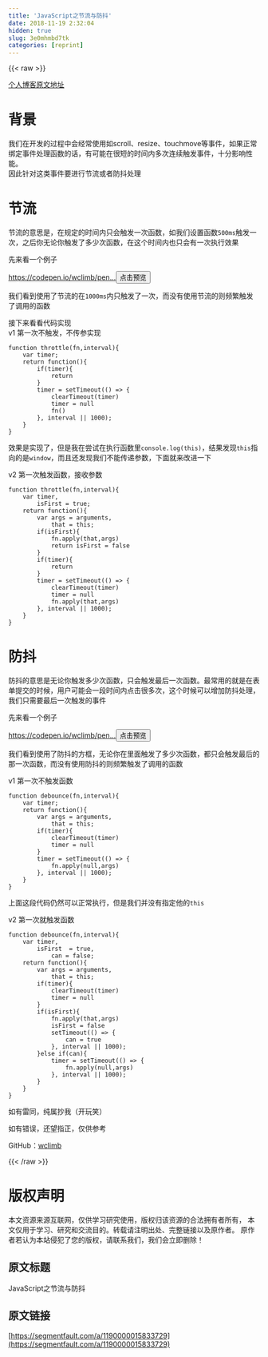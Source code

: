 ```yaml
---
title: 'JavaScript之节流与防抖' 
date: 2018-11-19 2:32:04
hidden: true
slug: 3e0mhmbd7tk
categories: [reprint]
---
```


{{< raw >}}
<p><a href="http://www.wclimb.site/2018/06/12/JavaScript%E4%B9%8B%E8%8A%82%E6%B5%81%E4%B8%8E%E9%98%B2%E6%8A%96/" rel="nofollow noreferrer" target="_blank">&#x4E2A;&#x4EBA;&#x535A;&#x5BA2;&#x539F;&#x6587;&#x5730;&#x5740;</a></p><h1 id="articleHeader0">&#x80CC;&#x666F;</h1><p>&#x6211;&#x4EEC;&#x5728;&#x5F00;&#x53D1;&#x7684;&#x8FC7;&#x7A0B;&#x4E2D;&#x4F1A;&#x7ECF;&#x5E38;&#x4F7F;&#x7528;&#x5982;scroll&#x3001;resize&#x3001;touchmove&#x7B49;&#x4E8B;&#x4EF6;&#xFF0C;&#x5982;&#x679C;&#x6B63;&#x5E38;&#x7ED1;&#x5B9A;&#x4E8B;&#x4EF6;&#x5904;&#x7406;&#x51FD;&#x6570;&#x7684;&#x8BDD;&#xFF0C;&#x6709;&#x53EF;&#x80FD;&#x5728;&#x5F88;&#x77ED;&#x7684;&#x65F6;&#x95F4;&#x5185;&#x591A;&#x6B21;&#x8FDE;&#x7EED;&#x89E6;&#x53D1;&#x4E8B;&#x4EF6;&#xFF0C;&#x5341;&#x5206;&#x5F71;&#x54CD;&#x6027;&#x80FD;&#x3002;<br>&#x56E0;&#x6B64;&#x9488;&#x5BF9;&#x8FD9;&#x7C7B;&#x4E8B;&#x4EF6;&#x8981;&#x8FDB;&#x884C;&#x8282;&#x6D41;&#x6216;&#x8005;&#x9632;&#x6296;&#x5904;&#x7406;</p><h1 id="articleHeader1">&#x8282;&#x6D41;</h1><p>&#x8282;&#x6D41;&#x7684;&#x610F;&#x601D;&#x662F;&#xFF0C;&#x5728;&#x89C4;&#x5B9A;&#x7684;&#x65F6;&#x95F4;&#x5185;&#x53EA;&#x4F1A;&#x89E6;&#x53D1;&#x4E00;&#x6B21;&#x51FD;&#x6570;&#xFF0C;&#x5982;&#x6211;&#x4EEC;&#x8BBE;&#x7F6E;&#x51FD;&#x6570;<code>500ms</code>&#x89E6;&#x53D1;&#x4E00;&#x6B21;&#xFF0C;&#x4E4B;&#x540E;&#x4F60;&#x65E0;&#x8BBA;&#x4F60;&#x89E6;&#x53D1;&#x4E86;&#x591A;&#x5C11;&#x6B21;&#x51FD;&#x6570;&#xFF0C;&#x5728;&#x8FD9;&#x4E2A;&#x65F6;&#x95F4;&#x5185;&#x4E5F;&#x53EA;&#x4F1A;&#x6709;&#x4E00;&#x6B21;&#x6267;&#x884C;&#x6548;&#x679C;</p><p>&#x5148;&#x6765;&#x770B;&#x4E00;&#x4E2A;&#x4F8B;&#x5B50;</p><p><a href="https://codepen.io/wclimb/pen/gKWLpO/" rel="nofollow noreferrer" target="_blank">https://codepen.io/wclimb/pen...</a><button class="btn btn-xs btn-default ml10 preview" data-url="wclimb/pen/gKWLpO/" data-typeid="3">&#x70B9;&#x51FB;&#x9884;&#x89C8;</button></p><p>&#x6211;&#x4EEC;&#x770B;&#x5230;&#x4F7F;&#x7528;&#x4E86;&#x8282;&#x6D41;&#x7684;&#x5728;<code>1000ms</code>&#x5185;&#x53EA;&#x89E6;&#x53D1;&#x4E86;&#x4E00;&#x6B21;&#xFF0C;&#x800C;&#x6CA1;&#x6709;&#x4F7F;&#x7528;&#x8282;&#x6D41;&#x7684;&#x5219;&#x9891;&#x7E41;&#x89E6;&#x53D1;&#x4E86;&#x8C03;&#x7528;&#x7684;&#x51FD;&#x6570;</p><p>&#x63A5;&#x4E0B;&#x6765;&#x770B;&#x770B;&#x4EE3;&#x7801;&#x5B9E;&#x73B0;<br>v1 &#x7B2C;&#x4E00;&#x6B21;&#x4E0D;&#x89E6;&#x53D1;&#xFF0C;&#x4E0D;&#x4F20;&#x53C2;&#x5B9E;&#x73B0;</p><div class="widget-codetool" style="display:none"><div class="widget-codetool--inner"><span class="selectCode code-tool" data-toggle="tooltip" data-placement="top" title="" data-original-title="&#x5168;&#x9009;"></span> <span type="button" class="copyCode code-tool" data-toggle="tooltip" data-placement="top" data-clipboard-text="function throttle(fn,interval){
    var timer;
    return function(){
        if(timer){
            return
        }
        timer = setTimeout(() =&gt; {
            clearTimeout(timer)
            timer = null
            fn()
        }, interval || 1000);
    }   
}" title="" data-original-title="&#x590D;&#x5236;"></span> <span type="button" class="saveToNote code-tool" data-toggle="tooltip" data-placement="top" title="" data-original-title="&#x653E;&#x8FDB;&#x7B14;&#x8BB0;"></span></div></div><pre class="javascript hljs"><code class="js"><span class="hljs-function"><span class="hljs-keyword">function</span> <span class="hljs-title">throttle</span>(<span class="hljs-params">fn,interval</span>)</span>{
    <span class="hljs-keyword">var</span> timer;
    <span class="hljs-keyword">return</span> <span class="hljs-function"><span class="hljs-keyword">function</span>(<span class="hljs-params"></span>)</span>{
        <span class="hljs-keyword">if</span>(timer){
            <span class="hljs-keyword">return</span>
        }
        timer = setTimeout(<span class="hljs-function"><span class="hljs-params">()</span> =&gt;</span> {
            clearTimeout(timer)
            timer = <span class="hljs-literal">null</span>
            fn()
        }, interval || <span class="hljs-number">1000</span>);
    }   
}</code></pre><p>&#x6548;&#x679C;&#x662F;&#x5B9E;&#x73B0;&#x4E86;&#xFF0C;&#x4F46;&#x662F;&#x6211;&#x5728;&#x5C1D;&#x8BD5;&#x5728;&#x6267;&#x884C;&#x51FD;&#x6570;&#x91CC;<code>console.log(this)</code>&#xFF0C;&#x7ED3;&#x679C;&#x53D1;&#x73B0;<code>this</code>&#x6307;&#x5411;&#x7684;&#x662F;<code>window</code>&#xFF0C;&#x800C;&#x4E14;&#x8FD8;&#x53D1;&#x73B0;&#x6211;&#x4EEC;&#x4E0D;&#x80FD;&#x4F20;&#x9012;&#x53C2;&#x6570;&#xFF0C;&#x4E0B;&#x9762;&#x5C31;&#x6765;&#x6539;&#x8FDB;&#x4E00;&#x4E0B;</p><p>v2 &#x7B2C;&#x4E00;&#x6B21;&#x89E6;&#x53D1;&#x51FD;&#x6570;&#xFF0C;&#x63A5;&#x6536;&#x53C2;&#x6570;</p><div class="widget-codetool" style="display:none"><div class="widget-codetool--inner"><span class="selectCode code-tool" data-toggle="tooltip" data-placement="top" title="" data-original-title="&#x5168;&#x9009;"></span> <span type="button" class="copyCode code-tool" data-toggle="tooltip" data-placement="top" data-clipboard-text="function throttle(fn,interval){
    var timer,
        isFirst = true;
    return function(){
        var args = arguments,
            that = this;
        if(isFirst){
            fn.apply(that,args)
            return isFirst = false
        }
        if(timer){
            return
        }
        timer = setTimeout(() =&gt; {
            clearTimeout(timer)
            timer = null
            fn.apply(that,args)
        }, interval || 1000);
    }   
}" title="" data-original-title="&#x590D;&#x5236;"></span> <span type="button" class="saveToNote code-tool" data-toggle="tooltip" data-placement="top" title="" data-original-title="&#x653E;&#x8FDB;&#x7B14;&#x8BB0;"></span></div></div><pre class="javascript hljs"><code class="js"><span class="hljs-function"><span class="hljs-keyword">function</span> <span class="hljs-title">throttle</span>(<span class="hljs-params">fn,interval</span>)</span>{
    <span class="hljs-keyword">var</span> timer,
        isFirst = <span class="hljs-literal">true</span>;
    <span class="hljs-keyword">return</span> <span class="hljs-function"><span class="hljs-keyword">function</span>(<span class="hljs-params"></span>)</span>{
        <span class="hljs-keyword">var</span> args = <span class="hljs-built_in">arguments</span>,
            that = <span class="hljs-keyword">this</span>;
        <span class="hljs-keyword">if</span>(isFirst){
            fn.apply(that,args)
            <span class="hljs-keyword">return</span> isFirst = <span class="hljs-literal">false</span>
        }
        <span class="hljs-keyword">if</span>(timer){
            <span class="hljs-keyword">return</span>
        }
        timer = setTimeout(<span class="hljs-function"><span class="hljs-params">()</span> =&gt;</span> {
            clearTimeout(timer)
            timer = <span class="hljs-literal">null</span>
            fn.apply(that,args)
        }, interval || <span class="hljs-number">1000</span>);
    }   
}</code></pre><h1 id="articleHeader2">&#x9632;&#x6296;</h1><p>&#x9632;&#x6296;&#x7684;&#x610F;&#x601D;&#x662F;&#x65E0;&#x8BBA;&#x4F60;&#x89E6;&#x53D1;&#x591A;&#x5C11;&#x6B21;&#x51FD;&#x6570;&#xFF0C;&#x53EA;&#x4F1A;&#x89E6;&#x53D1;&#x6700;&#x540E;&#x4E00;&#x6B21;&#x51FD;&#x6570;&#x3002;&#x6700;&#x5E38;&#x7528;&#x7684;&#x5C31;&#x662F;&#x5728;&#x8868;&#x5355;&#x63D0;&#x4EA4;&#x7684;&#x65F6;&#x5019;&#xFF0C;&#x7528;&#x6237;&#x53EF;&#x80FD;&#x4F1A;&#x4E00;&#x6BB5;&#x65F6;&#x95F4;&#x5185;&#x70B9;&#x51FB;&#x5F88;&#x591A;&#x6B21;&#xFF0C;&#x8FD9;&#x4E2A;&#x65F6;&#x5019;&#x53EF;&#x4EE5;&#x589E;&#x52A0;&#x9632;&#x6296;&#x5904;&#x7406;&#xFF0C;&#x6211;&#x4EEC;&#x53EA;&#x9700;&#x8981;&#x6700;&#x540E;&#x4E00;&#x6B21;&#x89E6;&#x53D1;&#x7684;&#x4E8B;&#x4EF6;</p><p>&#x5148;&#x6765;&#x770B;&#x4E00;&#x4E2A;&#x4F8B;&#x5B50;</p><p><a href="https://codepen.io/wclimb/pen/pKPeyv/" rel="nofollow noreferrer" target="_blank">https://codepen.io/wclimb/pen...</a><button class="btn btn-xs btn-default ml10 preview" data-url="wclimb/pen/pKPeyv/" data-typeid="3">&#x70B9;&#x51FB;&#x9884;&#x89C8;</button></p><p>&#x6211;&#x4EEC;&#x770B;&#x5230;&#x4F7F;&#x7528;&#x4E86;&#x9632;&#x6296;&#x7684;&#x65B9;&#x6846;&#xFF0C;&#x65E0;&#x8BBA;&#x4F60;&#x5728;&#x91CC;&#x9762;&#x89E6;&#x53D1;&#x4E86;&#x591A;&#x5C11;&#x6B21;&#x51FD;&#x6570;&#xFF0C;&#x90FD;&#x53EA;&#x4F1A;&#x89E6;&#x53D1;&#x6700;&#x540E;&#x7684;&#x90A3;&#x4E00;&#x6B21;&#x51FD;&#x6570;&#xFF0C;&#x800C;&#x6CA1;&#x6709;&#x4F7F;&#x7528;&#x9632;&#x6296;&#x7684;&#x5219;&#x9891;&#x7E41;&#x89E6;&#x53D1;&#x4E86;&#x8C03;&#x7528;&#x7684;&#x51FD;&#x6570;</p><p>v1 &#x7B2C;&#x4E00;&#x6B21;&#x4E0D;&#x89E6;&#x53D1;&#x51FD;&#x6570;</p><div class="widget-codetool" style="display:none"><div class="widget-codetool--inner"><span class="selectCode code-tool" data-toggle="tooltip" data-placement="top" title="" data-original-title="&#x5168;&#x9009;"></span> <span type="button" class="copyCode code-tool" data-toggle="tooltip" data-placement="top" data-clipboard-text="function debounce(fn,interval){
    var timer;
    return function(){
        var args = arguments,
            that = this;
        if(timer){
            clearTimeout(timer)
            timer = null
        }
        timer = setTimeout(() =&gt; {
            fn.apply(null,args)
        }, interval || 1000);
    }
}" title="" data-original-title="&#x590D;&#x5236;"></span> <span type="button" class="saveToNote code-tool" data-toggle="tooltip" data-placement="top" title="" data-original-title="&#x653E;&#x8FDB;&#x7B14;&#x8BB0;"></span></div></div><pre class="javascript hljs"><code class="js"><span class="hljs-function"><span class="hljs-keyword">function</span> <span class="hljs-title">debounce</span>(<span class="hljs-params">fn,interval</span>)</span>{
    <span class="hljs-keyword">var</span> timer;
    <span class="hljs-keyword">return</span> <span class="hljs-function"><span class="hljs-keyword">function</span>(<span class="hljs-params"></span>)</span>{
        <span class="hljs-keyword">var</span> args = <span class="hljs-built_in">arguments</span>,
            that = <span class="hljs-keyword">this</span>;
        <span class="hljs-keyword">if</span>(timer){
            clearTimeout(timer)
            timer = <span class="hljs-literal">null</span>
        }
        timer = setTimeout(<span class="hljs-function"><span class="hljs-params">()</span> =&gt;</span> {
            fn.apply(<span class="hljs-literal">null</span>,args)
        }, interval || <span class="hljs-number">1000</span>);
    }
}</code></pre><p>&#x4E0A;&#x9762;&#x8FD9;&#x6BB5;&#x4EE3;&#x7801;&#x4ECD;&#x7136;&#x53EF;&#x4EE5;&#x6B63;&#x5E38;&#x6267;&#x884C;&#xFF0C;&#x4F46;&#x662F;&#x6211;&#x4EEC;&#x5E76;&#x6CA1;&#x6709;&#x6307;&#x5B9A;&#x4ED6;&#x7684;<code>this</code></p><p>v2 &#x7B2C;&#x4E00;&#x6B21;&#x5C31;&#x89E6;&#x53D1;&#x51FD;&#x6570;</p><div class="widget-codetool" style="display:none"><div class="widget-codetool--inner"><span class="selectCode code-tool" data-toggle="tooltip" data-placement="top" title="" data-original-title="&#x5168;&#x9009;"></span> <span type="button" class="copyCode code-tool" data-toggle="tooltip" data-placement="top" data-clipboard-text="function debounce(fn,interval){
    var timer,
        isFirst  = true,
            can = false;
    return function(){
        var args = arguments,
            that = this;
        if(timer){
            clearTimeout(timer)
            timer = null
        }
        if(isFirst){
            fn.apply(that,args)
            isFirst = false
            setTimeout(() =&gt; {
                can = true
            }, interval || 1000);
        }else if(can){
            timer = setTimeout(() =&gt; {
                fn.apply(null,args)
            }, interval || 1000);
        }
    }
}" title="" data-original-title="&#x590D;&#x5236;"></span> <span type="button" class="saveToNote code-tool" data-toggle="tooltip" data-placement="top" title="" data-original-title="&#x653E;&#x8FDB;&#x7B14;&#x8BB0;"></span></div></div><pre class="javascript hljs"><code class="js"><span class="hljs-function"><span class="hljs-keyword">function</span> <span class="hljs-title">debounce</span>(<span class="hljs-params">fn,interval</span>)</span>{
    <span class="hljs-keyword">var</span> timer,
        isFirst  = <span class="hljs-literal">true</span>,
            can = <span class="hljs-literal">false</span>;
    <span class="hljs-keyword">return</span> <span class="hljs-function"><span class="hljs-keyword">function</span>(<span class="hljs-params"></span>)</span>{
        <span class="hljs-keyword">var</span> args = <span class="hljs-built_in">arguments</span>,
            that = <span class="hljs-keyword">this</span>;
        <span class="hljs-keyword">if</span>(timer){
            clearTimeout(timer)
            timer = <span class="hljs-literal">null</span>
        }
        <span class="hljs-keyword">if</span>(isFirst){
            fn.apply(that,args)
            isFirst = <span class="hljs-literal">false</span>
            setTimeout(<span class="hljs-function"><span class="hljs-params">()</span> =&gt;</span> {
                can = <span class="hljs-literal">true</span>
            }, interval || <span class="hljs-number">1000</span>);
        }<span class="hljs-keyword">else</span> <span class="hljs-keyword">if</span>(can){
            timer = setTimeout(<span class="hljs-function"><span class="hljs-params">()</span> =&gt;</span> {
                fn.apply(<span class="hljs-literal">null</span>,args)
            }, interval || <span class="hljs-number">1000</span>);
        }
    }
}</code></pre><p>&#x5982;&#x6709;&#x96F7;&#x540C;&#xFF0C;&#x7EAF;&#x5C5E;&#x6284;&#x6211;&#xFF08;&#x5F00;&#x73A9;&#x7B11;&#xFF09;</p><p>&#x5982;&#x6709;&#x9519;&#x8BEF;&#xFF0C;&#x8FD8;&#x671B;&#x6307;&#x6B63;&#xFF0C;&#x4EC5;&#x4F9B;&#x53C2;&#x8003;</p><p>GitHub&#xFF1A;<a href="https://github.com/wclimb" rel="nofollow noreferrer" target="_blank">wclimb</a></p>
{{< /raw >}}

# 版权声明
本文资源来源互联网，仅供学习研究使用，版权归该资源的合法拥有者所有，
本文仅用于学习、研究和交流目的。转载请注明出处、完整链接以及原作者。
原作者若认为本站侵犯了您的版权，请联系我们，我们会立即删除！

## 原文标题
JavaScript之节流与防抖

## 原文链接
[https://segmentfault.com/a/1190000015833729](https://segmentfault.com/a/1190000015833729)

